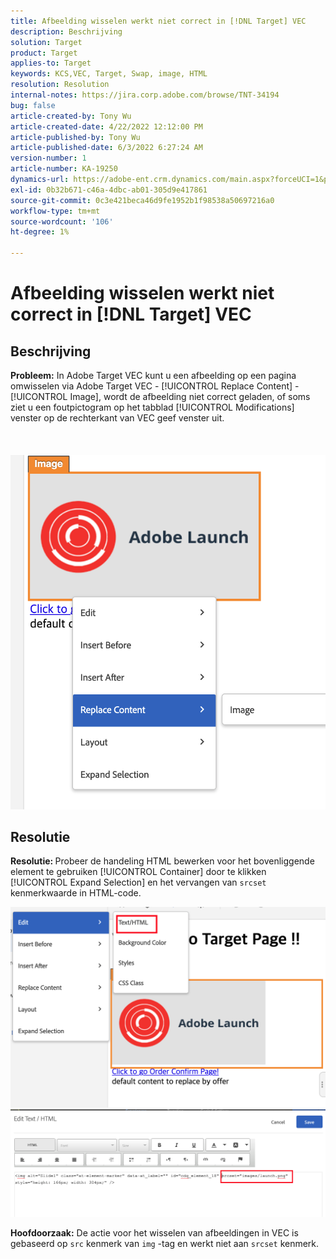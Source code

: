 ```yaml
---
title: Afbeelding wisselen werkt niet correct in [!DNL Target] VEC
description: Beschrijving
solution: Target
product: Target
applies-to: Target
keywords: KCS,VEC, Target, Swap, image, HTML
resolution: Resolution
internal-notes: https://jira.corp.adobe.com/browse/TNT-34194
bug: false
article-created-by: Tony Wu
article-created-date: 4/22/2022 12:12:00 PM
article-published-by: Tony Wu
article-published-date: 6/3/2022 6:27:24 AM
version-number: 1
article-number: KA-19250
dynamics-url: https://adobe-ent.crm.dynamics.com/main.aspx?forceUCI=1&pagetype=entityrecord&etn=knowledgearticle&id=9107d060-35c2-ec11-983e-0022480ab970
exl-id: 0b32b671-c46a-4dbc-ab01-305d9e417861
source-git-commit: 0c3e421beca46d9fe1952b1f98538a50697216a0
workflow-type: tm+mt
source-wordcount: '106'
ht-degree: 1%

---
```


# Afbeelding wisselen werkt niet correct in [!DNL Target] VEC

## Beschrijving

<b>Probleem:</b> In Adobe Target VEC kunt u een afbeelding op een pagina omwisselen via Adobe Target VEC - [!UICONTROL Replace Content] - [!UICONTROL Image], wordt de afbeelding niet correct geladen, of soms ziet u een foutpictogram op het tabblad [!UICONTROL Modifications] venster op de rechterkant van VEC geef venster uit.<br><br> <br><br>![](assets/___dfd13de3-36c2-ec11-983e-0022480ab970___.png)

## Resolutie




<b>Resolutie: </b>Probeer de handeling HTML bewerken voor het bovenliggende element te gebruiken [!UICONTROL Container] door te klikken [!UICONTROL Expand Selection] en het vervangen van `srcset` kenmerkwaarde in HTML-code.

![](assets/0776b561-36c2-ec11-983e-0022480ab970.png)![](assets/e63bb087-36c2-ec11-983e-0022480ab970.png)





<b>Hoofdoorzaak:</b> De actie voor het wisselen van afbeeldingen in VEC is gebaseerd op `src` kenmerk van `img` -tag en werkt niet aan `srcset` kenmerk.
